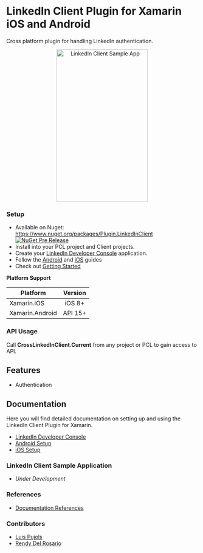 # LinkedIn Client Plugin for Xamarin iOS and Android

Cross platform plugin for handling LinkedIn authentication.

<p align="center">
<img src="https://github.com/CrossGeeks/LinkedInClientPlugin/blob/master/LinkedInClient/images/linkedinclient.gif" height="400" width="240" title="LinkedIn Client Sample App"/>
</p>

### Setup
* Available on Nuget: https://www.nuget.org/packages/Plugin.LinkedInClient
[![NuGet Pre Release](https://img.shields.io/nuget/vpre/Plugin.LinkedInClient.svg?label=NuGet)](https://www.nuget.org/packages/Plugin.LinkedInClient)
* Install into your PCL project and Client projects.
* Create your [LinkedIn Developer Console](LinkedInClient/docs/LinkedInDeveloperConsoleSetup.md) application.
* Follow the [Android](LinkedInClient/docs/AndroidSetup.md) and [iOS](LinkedInClient/docs/iOSSetup.md) guides
* Check out [Getting Started](LinkedInClient/docs/GettingStarted.md)

**Platform Support**

|Platform|Version|
| ------------------- | :------------------: |
|Xamarin.iOS|iOS 8+|
|Xamarin.Android|API 15+|

### API Usage

Call **CrossLinkedInClient.Current** from any project or PCL to gain access to API.

## Features

- Authentication

## Documentation

Here you will find detailed documentation on setting up and using the LinkedIn Client Plugin for Xamarin.

* [LinkedIn Developer Console](LinkedInClient/docs/LinkedInDeveloperConsoleSetup.md)
* [Android Setup](LinkedInClient/docs/AndroidSetup.md)
* [iOS Setup](LinkedInClient/docs/iOSSetup.md)

### LinkedIn Client Sample Application
* *Under Development*

### References
* [Documentation References](LinkedInClient/docs/References.md)

### Contributors

* [Luis Pujols](https://github.com/pujolsluis)
* [Rendy Del Rosario](https://github.com/rdelrosario)
